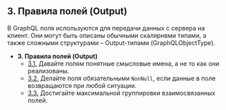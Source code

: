 ## 3. Правила полей (Output)

В GraphQL поля используются для передачи данных с сервера на клиент. Они могут быть описаны обычными скалярнвми типами, а также сложными структурами – Output-типами (GraphQLObjectType).

- **3. Правила полей (Output)** 
  - [3.1.](./3.1-semantic-names.md) Давайте полям понятные смысловые имена, а не то как они реализованы.
  - [3.2.](./3.2-non-null-output.md) Делайте поля обязательными `NonNull`, если данные в поле возвращаются при любой ситуации.
  - [3.3.](./3.3-grouping.md) Достигайте максимальной группировки взаимосвязанных полей.